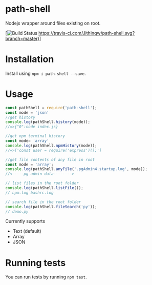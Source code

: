 # path-shell

Nodejs wrapper around files existing on root.

[![Build Status](https://travis-ci.com/Jithinqw/path-shell)
https://travis-ci.com/Jithinqw/path-shell.svg?branch=master)]

# Installation

Install using `npm i path-shell --save`.

# Usage

```javascript
const pathShell = require('path-shell');
const mode = 'json'
//get history
console.log(pathShell.history(mode));
//=>{"0":node index.js}

//get npm terminal history
const mode= 'array'
console.log(pathShell.npmHistory(mode));
//=>['const user = require('express')();']

//get file contents of any file in root
const mode = 'array';
console.log(pathShell.anyFile('.pgAdmin4.startup.log', mode));
//<-----pg admin data-------->

// list files in the root folder
console.log(pathShell.listFile());
// npm.log bashrc.log

// search file in the root folder
console.log(pathShell.fileSearch('py'));
// demo.py
```

Currently supports 

- Text (default)
- Array
- JSON

# Running tests

You can run tests by running `npm test`.
